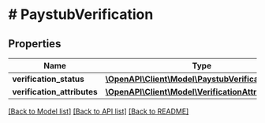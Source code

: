 # # PaystubVerification

## Properties

Name | Type | Description | Notes
------------ | ------------- | ------------- | -------------
**verification_status** | [**\OpenAPI\Client\Model\PaystubVerificationStatus**](PaystubVerificationStatus.md) |  |
**verification_attributes** | [**\OpenAPI\Client\Model\VerificationAttribute[]**](VerificationAttribute.md) |  |

[[Back to Model list]](../../README.md#models) [[Back to API list]](../../README.md#endpoints) [[Back to README]](../../README.md)
